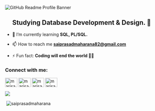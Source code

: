 ![GitHub Readme Profile Banner](https://1.bp.blogspot.com/-kam0Ed9R3ZQ/YLN4l2mVSbI/AAAAAAAAAa0/ZnL-xb8N6GcJTWE3Jb9ntHKaew_SEW92gCLcBGAsYHQ/s320/WhatsApp%2BImage%2B2021-05-30%2Bat%2B5.04.34%2BPM.jpeg)
<h2 align="center">Studying Database Development & Design. 🦄</h2>


- 🌱 I’m currently learning **SQL, PL/SQL.**

- 📫 How to reach me **saiprasadmaharana82@gmail.com**

- ⚡ Fun fact: **Coding will end the world 🤙🏻**

<h3 align="left">Connect with me:</h3>
<p align="left">
<a href="https://codepen.io/saiprasadmaharana" target="blank"><img align="center" src="https://cdn.jsdelivr.net/npm/simple-icons@3.0.1/icons/codepen.svg" alt="marisab" height="30" width="40" /></a>
<a href="https://twitter.com/saiprasadindia" target="blank"><img align="center" src="https://cdn.jsdelivr.net/npm/simple-icons@3.0.1/icons/twitter.svg" alt="marisabrantley" height="30" width="40" /></a>
<a href="https://www.facebook.com/saiprasad.maharana.16" target="blank"><img align="center" src="https://cdn.jsdelivr.net/npm/simple-icons@3.0.1/icons/facebook.svg" alt="marisa.marlowbrantley" height="30" width="40" /></a>
<a href="https://instagram.com/iamprasadsai" target="blank"><img align="center" src="https://cdn.jsdelivr.net/npm/simple-icons@3.0.1/icons/instagram.svg" alt="marisab_oc" height="30" width="40" /></a>
</p>

![](https://komarev.com/ghpvc/?username=saiprasadmaharana&color=ffb6c1)

<p>&nbsp;<img align="center" src="https://github-readme-stats.vercel.app/api?username=saiprasadmaharana&show_icons=true&locale=en" alt="saiprasadmaharana" /></p>

